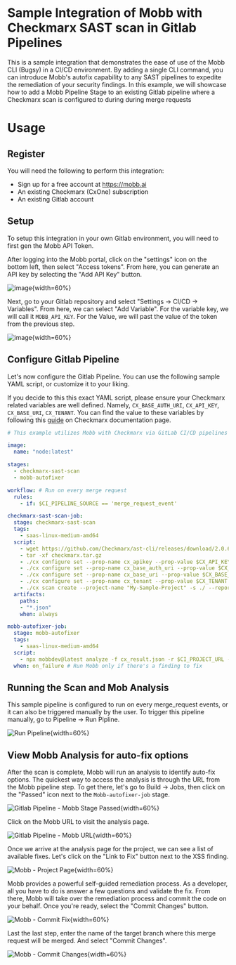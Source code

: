 # Sample Integration of Mobb with Checkmarx SAST scan in Gitlab Pipelines

This is a sample integration that demonstrates the ease of use of the Mobb CLI (Bugsy) in a CI/CD environment. By adding a single CLI command, you can introduce Mobb's autofix capability to any SAST pipelines to expedite the remediation of your security findings. In this  example, we will showcase how to add a Mobb Pipeline Stage to an existing Gitlab pipeline where a Checkmarx scan is configured to during during merge requests

# Usage

## Register

You will need the following to perform this integration:

- Sign up for a free account at https://mobb.ai
- An existing Checkmarx (CxOne) subscription
- An existing Gitlab account

## Setup 

To setup this integration in your own Gitlab environment, you will need to first gen the Mobb API Token. 

After logging into the Mobb portal, click on the "settings" icon on the bottom left, then select "Access tokens". 
From here, you can generate an API key by selecting the "Add API Key" button. 

![image](/source/images/MobbGenerateAPI.gif "Generate Mobb API Key"){width=60%}

Next, go to your Gitlab repository and select "Settings -> CI/CD -> Variables". From here, we can select "Add Variable". For the variable key, we will call it `MOBB_API_KEY`. For the Value, we will past the value of the token from the previous step. 

![image](/source/images/Mobb_SaveVariableGitlab.gif "Gitlab Add Variable"){width=60%}

## Configure Gitlab Pipeline

Let's now configure the Gitlab Pipeline. You can use the following sample YAML script, or customize it to your liking. 

If you decide to this this exact YAML script, please ensure your Checkmarx related variables are well defined. Namely, 
`CX_BASE_AUTH_URI`, `CX_API_KEY`, `CX_BASE_URI`, `CX_TENANT`. You can find the value to these variables by following this [guide](https://checkmarx.com/resource/documents/en/34965-118315-authentication-for-checkmarx-one-cli.html) on Checkmarx documentation page. 

```yaml
# This example utilizes Mobb with Checkmarx via GitLab CI/CD pipelines

image:
  name: "node:latest"

stages:
  - checkmarx-sast-scan
  - mobb-autofixer

workflow: # Run on every merge request
  rules:
    - if: $CI_PIPELINE_SOURCE == 'merge_request_event'

checkmarx-sast-scan-job:
  stage: checkmarx-sast-scan
  tags:
    - saas-linux-medium-amd64
  script:
    - wget https://github.com/Checkmarx/ast-cli/releases/download/2.0.61/ast-cli_2.0.61_linux_x64.tar.gz -O checkmarx.tar.gz
    - tar -xf checkmarx.tar.gz
    - ./cx configure set --prop-name cx_apikey --prop-value $CX_API_KEY
    - ./cx configure set --prop-name cx_base_auth_uri --prop-value $CX_BASE_AUTH_URI
    - ./cx configure set --prop-name cx_base_uri --prop-value $CX_BASE_URI
    - ./cx configure set --prop-name cx_tenant --prop-value $CX_TENANT
    - ./cx scan create --project-name "My-Sample-Project" -s ./ --report-format json --scan-types sast --branch nobranch  --threshold "sast-high=1"
  artifacts:
    paths:
    - "*.json"
    when: always

mobb-autofixer-job:
  stage: mobb-autofixer
  tags:
    - saas-linux-medium-amd64
  script:
    - npx mobbdev@latest analyze -f cx_result.json -r $CI_PROJECT_URL --ref $CI_COMMIT_REF_NAME --api-key $MOBB_API_KEY
  when: on_failure # Run Mobb only if there's a finding to fix
```
## Running the Scan and Mob Analysis

This sample pipeline is configured to run on every merge_request events, or it can also be triggered manually by the user. 
To trigger this pipeline manually, go to Pipeline -> Run Pipline.

![Run Pipeline](/source/images/MobbPipeline_RunPipeline.png "Run Pipeline"){width=60%}

## View Mobb Analysis for auto-fix options

After the scan is complete, Mobb will run an analysis to identify auto-fix options. The quickest way to access the analysis is through the URL from the Mobb pipeline step. To get there, let's go to Build -> Jobs, then click on the "Passed" icon next to the `Mobb-autofixer-job` stage. 

![Gitlab Pipeline - Mobb Stage Passed](/source/images/MobbPipeline_Passed.png "Gitlab Pipeline - Mobb Stage Passed"){width=60%}

Click on the Mobb URL to visit the analysis page. 

![Gitlab Pipeline - Mobb URL](/source/images/MobbPipeline_URL.png "Gitlab Pipeline - Mobb URL"){width=60%}

Once we arrive at the analysis page for the project, we can see a list of available fixes. Let's click on the "Link to Fix" button next to the XSS finding. 

![Mobb - Project Page](/source/images/Mobb_ProjectPage.png "Mobb - Project Page"){width=60%}

Mobb provides a powerful self-guided remediation process. As a developer, all you have to do is answer a few questions and validate the fix. From there, Mobb will take over the remediation process and commit the code on your behalf. Once you're ready, select the "Commit Changes" button. 

![Mobb - Commit Fix](/source/images/Mobbmmit_CommitFix.png "Mobb - Commit Fix"){width=60%}

Last the last step, enter the name of the target branch where this merge request will be merged. And select "Commit Changes". 

![Mobb - Commit Changes](/source/images/Mobbmmit_CommitChanges.png "Mobb - Commit Changes"){width=60%}


